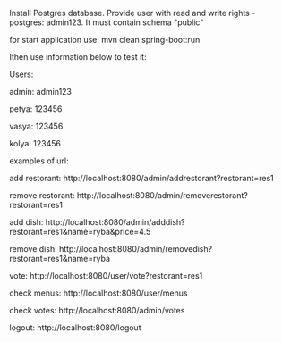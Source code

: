 <p>Install Postgres database. Provide user with read and write rights - postgres: admin123. It must contain schema "public"</p>
<p></p>
<p>for start application use: mvn clean spring-boot:run</p>
<p>Ithen use information below to test it:</p>
<p></p>
<p>Users:</p>
<p>admin: admin123</p>
<p>petya: 123456</p>
<p>vasya: 123456</p>
<p>kolya: 123456</p>
<p></p>
<p>examples of url:</p>
<p>add restorant: http://localhost:8080/admin/addrestorant?restorant=res1</p>
<p>remove restorant: http://localhost:8080/admin/removerestorant?restorant=res1</p>
<p>add dish: http://localhost:8080/admin/adddish?restorant=res1&name=ryba&price=4.5</p>
<p>remove dish: http://localhost:8080/admin/removedish?restorant=res1&name=ryba</p>
<p>vote: http://localhost:8080/user/vote?restorant=res1</p>
<p>check menus: http://localhost:8080/user/menus</p
<p>check votes: http://localhost:8080/admin/votes</p>
<p>logout: http://localhost:8080/logout</p>

